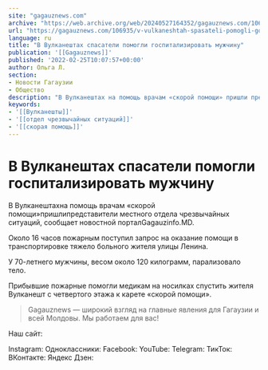 ```yaml
---
site: "gagauznews.com"
archive: "https://web.archive.org/web/20240527164352/gagauznews.com/106935/v-vulkaneshtah-spasateli-pomogli-gospitalizirovat-muzhchinu.html"
url: "https://gagauznews.com/106935/v-vulkaneshtah-spasateli-pomogli-gospitalizirovat-muzhchinu.html"
language: ru
title: "В Вулканештах спасатели помогли госпитализировать мужчину"
publication: '[[Gagauznews]]'
published: '2022-02-25T10:07:57+00:00'
author: Ольга Л.
section:
- Новости Гагаузии
- Общество
description: "В Вулканештах на помощь врачам «скорой помощи» пришли представители местного отдела чрезвычайных ситуаций, сообщает новостной портал Gagauzinfo.MD. Около 16 часов пожарным поступил запрос на оказание помощи в транспортировке тяжело больного жителя улицы Ленина. У 70-летнего мужчины, весом около 120 килограмм, парализовало тело. Прибывшие пожарные помогли медикам на носилках спустить жителя Вулканешт с четвертого этажа к карете «скорой помощи». Gagauznews — широкий взгляд на главные явления для Гагаузии и всей Молдовы. Мы работаем для вас! Наш сайт: Instagram: Одноклассники: Facebook: […]"
keywords:
- '[[Вулканешты]]'
- '[[отдел чрезвычайных ситуаций]]'
- '[[скорая помощь]]'
---
```


# В Вулканештах спасатели помогли госпитализировать мужчину

В Вулканештахна помощь врачам «скорой помощи»пришлипредставители местного отдела чрезвычайных ситуаций, сообщает новостной порталGagauzinfo.MD.

Около 16 часов пожарным поступил запрос на оказание помощи в транспортировке тяжело больного жителя улицы Ленина.

У 70-летнего мужчины, весом около 120 килограмм, парализовало тело.

Прибывшие пожарные помогли медикам на носилках спустить жителя Вулканешт с четвертого этажа к карете «скорой помощи».

> Gagauznews — широкий взгляд на главные явления для Гагаузии и всей Молдовы. Мы работаем для вас!

Наш сайт:

Instagram: Одноклассники: Facebook: YouTube: Telegram: ТикТок: ВКонтакте: Яндекс Дзен: